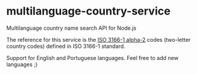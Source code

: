# multilanguage-country-service
Multilanguage country name search API for Node.js

The reference for this service is the [ISO 3166-1 alpha-2](https://en.wikipedia.org/wiki/ISO_3166-1_alpha-2) codes (two-letter country codes) defined in ISO 3166-1 standard.

Support for English and Portuguese languages. Feel free to add new languages ;)
